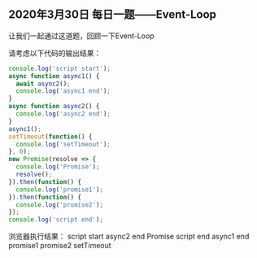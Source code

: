 ## 2020年3月30日 每日一题——Event-Loop

让我们一起通过这道题，回顾一下Event-Loop

请考虑以下代码的输出结果：

```javascript
console.log('script start');
async function async1() {
  await async2();
  console.log('async1 end');
}
async function async2() {
  console.log('async2 end');
}
async1();
setTimeout(function() {
  console.log('setTimeout');
}, 0);
new Promise(resolve => {
  console.log('Promise');
  resolve();
}).then(function() {
  console.log('promise1');
}).then(function() {
  console.log('promise2');
});
console.log('script end');
```

浏览器执行结果：
script start
async2 end
Promise
script end
async1 end
promise1
promise2
setTimeout

